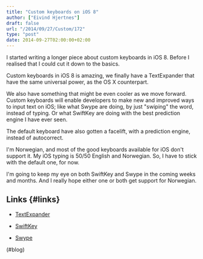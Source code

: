 ```yaml
---
title: "Custom keyboards on iOS 8"
author: ["Eivind Hjertnes"]
draft: false
url: "/2014/09/27/Custom/172"
type: "post"
date: 2014-09-27T02:00:00+02:00
---
```


I started writing a longer piece about custom keyboards in iOS 8. Before
I realised that I could cut it down to the basics.

Custom keyboards in iOS 8 is amazing, we finally have a TextExpander
that have the same universal power, as the OS X counterpart.

We also have something that might be even cooler as we move forward.
Custom keyboards will enable developers to make new and improved ways to
input text on iOS; like what Swype are doing, by just "swiping" the
word, instead of typing. Or what SwiftKey are doing with the best
prediction engine I have ever seen.

The default keyboard have also gotten a facelift, with a prediction
engine, instead of autocorrect.

I'm Norwegian, and most of the good keyboards available for iOS don't
support it. My iOS typing is 50/50 English and Norwegian. So, I have to
stick with the default one, for now.

I'm going to keep my eye on both SwiftKey and Swype in the coming weeks
and months. And I really hope either one or both get support for
Norwegian.


## Links {#links}

-   [TextExpander](http://smilesoftware.com/TextExpander/index.html)

    <div class="HTML">
      <div></div>

    </p>

    </div>

-   [SwiftKey](http://swiftkey.com/en/)

-   [Swype](http://www.swype.com)

(#blog)
